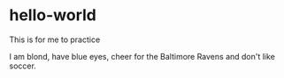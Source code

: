 # hello-world
This is for me to practice

I am blond, have blue eyes, cheer for the Baltimore Ravens and don't like soccer.
